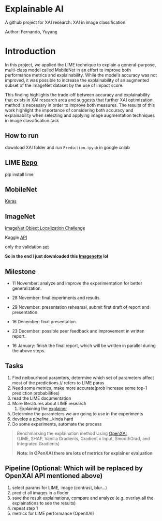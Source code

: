 # Explainable AI
A github project for XAI research: XAI in image classification

Author: Fernando, Yuyang

# Introduction
In this project, we applied the LIME
technique to explain a general-purpose, multi-class model called MobileNet in an effort to improve both
performance metrics and explainability. 
While the model’s accuracy was not improved, it was possible 
to increase the explainability of an augmented subset of the ImageNet dataset by the use of impact score.

This finding highlights the trade-off between accuracy and explainability that exists in XAI research area
and suggests that further XAI optimization method is necessary in order to improve both measures.
The results of this work highlight the importance of considering
both accuracy and explainability when selecting and applying image augmentation techniques in image
classification task

## How to run
download XAI folder and run `Prediction.ipynb` in google colab

## LIME [Repo](https://github.com/marcotcr/lime)
pip install lime

## MobileNet
[Keras](https://keras.io/api/applications/mobilenet/)

## ImageNet

[ImageNet Object Localization Challenge](https://www.kaggle.com/competitions/imagenet-object-localization-challenge/data)

Kaggle [API](https://github.com/Kaggle/kaggle-api)

only the validation [set](https://www.kaggle.com/code/fbernuy/download-validation-set) 

**So in the end I just downloaded this [Imagenette](https://s3.amazonaws.com/fast-ai-imageclas/imagenette2-320.tgz) lol**

## Milestone

- 11 November: analyze and improve the experimentation for better generalization.
- 28 November: final experiments and results.

- 29 November: presentation rehearsal, submit first draft of report and presentation.
- 16 December: final presentation.
- 23 December: possible peer feedback and improvement in written report.
- 16 January: finish the final report, which will be written in parallel during the above steps.

## Tasks
1. Find neibourhood paramters, determine which set of parameters affect most of the predictions // refers to LIME paras
1. Need some metrics, make more accurate(prob increase some top-1 prediction probabilities)
1. read the LIME documentation
1. More literatures about LIME research
    1. Explaining the [explainer](http://proceedings.mlr.press/v108/garreau20a/garreau20a.pdf)
1. Determine the parameters we are going to use in the experiments
1. develop a *pipeline*...kinda hard
1. Do some experiments, automate the process
> Benchmarking the explaination method
> Using [OpenXAI](https://open-xai.github.io/)  
> (LIME, SHAP, Vanilla Gradients, Gradient x Input, SmoothGrad, and Integrated Gradients)
> 
> **Note: In OPenXAI there are lots of metrics for explainer evaluation**

## Pipeline (Optional: Which will be replaced by OpenXAI API mentioned above)
1. select params for LIME, image (contrast, blur...)
1. predict all images in a floder
1. save the result explainations, compare and analyze (e.g. overlay all the explainations to see the results)
1. repeat step 1
1. metrics for LIME performance (OpenXAI)

